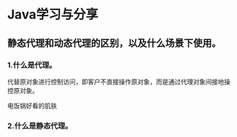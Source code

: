 # Java学习与分享
## 静态代理和动态代理的区别，以及什么场景下使用。
### 1.什么是代理。
代替原对象进行控制访问，即客户不直接操作原对象，而是通过代理对象间接地操控原对象。 

电饭锅好看的肌肤
### 2.什么是静态代理。



